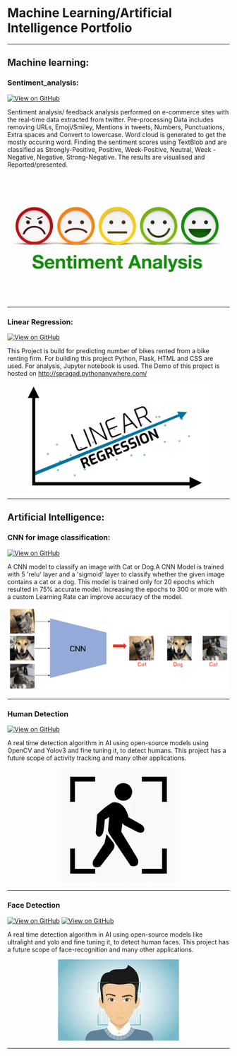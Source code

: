 # Machine Learning/Artificial Intelligence Portfolio
---
## Machine learning:

### Sentiment_analysis:

[![View on GitHub](https://img.shields.io/badge/GitHub-View_on_GitHub-blue?logo=GitHub)](https://github.com/spragad/Sentiment_analysis)

Sentiment analysis/ feedback analysis performed on e-commerce sites with the real-time data extracted from twitter. Pre-processing Data includes removing URLs, Emoji/Smiley, Mentions in tweets, Numbers, Punctuations, Extra spaces and Convert to lowercase. Word cloud is generated to get the mostly occuring word. Finding the sentiment scores using TextBlob and are classified as Strongly-Positive, Positive, Week-Positive, Neutral, Week -Negative, Negative, Strong-Negative. The results are visualised and Reported/presented.

<center><img src="/assets/img/sentiments.jpg"/></center>

---
### Linear Regression:

[![View on GitHub](https://img.shields.io/badge/GitHub-View_on_GitHub-blue?logo=GitHub)](https://github.com/spragad/Bike_rental_regression)

This Project is build for predicting number of bikes rented from a bike renting firm. For building this project Python, Flask, HTML and CSS are used. For analysis, Jupyter notebook is used.
The Demo of this project is hosted on http://spragad.pythonanywhere.com/

<center><img src="/assets/img/linear_reg.jpg"/></center>

---
## Artificial Intelligence:

### CNN for image classification:

[![View on GitHub](https://img.shields.io/badge/GitHub-View_on_GitHub-blue?logo=GitHub)](https://github.com/spragad/cat-dog-classify)

A CNN model to classify an image with Cat or Dog.A CNN Model is trained with 5 'relu' layer and a 'sigmoid' layer to classify whether the given image contains a cat or a dog. This model is trained only for 20 epochs which resulted in 75% accurate model. Increasing the epochs to 300 or more with a custom Learning Rate can improve accuracy of the model.

<center><img src="/assets/img/cat_dog_cnn.jpg"/></center>

---
### Human Detection 

[![View on GitHub](https://img.shields.io/badge/GitHub-View_on_GitHub-blue?logo=GitHub)](https://github.com/spragad/Human-Detection)

A real time detection algorithm in AI using open-source models using OpenCV and Yolov3 and fine tuning it, to detect humans. This project has a future scope of activity tracking and many other applications.

<center><img src="/assets/img/human_detection.jpg"/></center>

---
### Face Detection

[![View on GitHub](https://img.shields.io/badge/GitHub-View_on_GitHub-blue?logo=GitHub)](https://github.com/spragad/face_detection_ultra-light)
[![View on GitHub](https://img.shields.io/badge/GitHub-View_on_GitHub-blue?logo=GitHub)](https://github.com/spragad/face_detection_yolo)

A real time detection algorithm in AI using open-source models like ultralight and yolo and fine tuning it, to detect human faces. This project has a future scope of face-recognition and many other applications.

<center><img src="/assets/img/face_detection.jpg"/></center>

---

